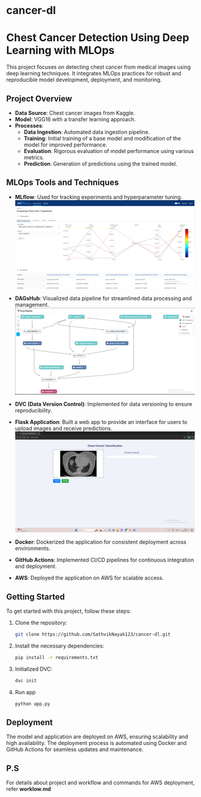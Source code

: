 # cancer-dl

# Chest Cancer Detection Using Deep Learning with MLOps

This project focuses on detecting chest cancer from medical images using deep learning techniques. It integrates MLOps practices for robust and reproducible model development, deployment, and monitoring.

## Project Overview

- **Data Source**: Chest cancer images from Kaggle.
- **Model**: VGG16 with a transfer learning approach.
- **Processes**:
  - **Data Ingestion**: Automated data ingestion pipeline.
  - **Training**: Initial training of a base model and modification of the model for improved performance.
  - **Evaluation**: Rigorous evaluation of model performance using various metrics.
  - **Prediction**: Generation of predictions using the trained model.

## MLOps Tools and Techniques

- **MLflow**: Used for tracking experiments and hyperparameter tuning.
  ![Hyperparameter Tuning with MLflow](static\mlflow.png)

- **DAGsHub**: Visualized data pipeline for streamlined data processing and management.
  ![Data Pipeline Display with DAGsHub](static\dagshub.png)

- **DVC (Data Version Control)**: Implemented for data versioning to ensure reproducibility.

- **Flask Application**: Built a web app to provide an interface for users to upload images and receive predictions.
  ![Flask App Interface](static\flask_app.png)

- **Docker**: Dockerized the application for consistent deployment across environments.

- **GitHub Actions**: Implemented CI/CD pipelines for continuous integration and deployment.

- **AWS**: Deployed the application on AWS for scalable access.

## Getting Started

To get started with this project, follow these steps:

1. Clone the repository:  
   ```bash
   git clone https://github.com/SathvikNayak123/cancer-dl.git
   ```
2. Install the necessary dependencies:
    ```bash
    pip install -r requirements.txt
    ```
3. Initialized DVC:
    ```bash
    dvc init
    ```
4. Run app
    ```bash
    python app.py
    ```

## Deployment

The model and application are deployed on AWS, ensuring scalability and high availability. 
The deployment process is automated using Docker and GitHub Actions for seamless updates and maintenance.

## P.S
For details about project and workflow and commands for AWS deployment, refer **worklow.md**
